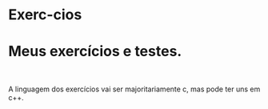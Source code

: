 # Exerc-cios
<h1>Meus exercícios e testes.</h1>
<br>
<p>A linguagem dos exercícios vai ser majoritariamente c, mas pode ter uns em c++.</p>
